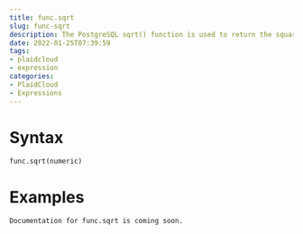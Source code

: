 ```yaml
---
title: func.sqrt
slug: func-sqrt
description: The PostgreSQL sqrt() function is used to return the square root of a given positive number.
date: 2022-01-25T07:39:59
tags:
- plaidcloud
- expression
categories:
- PlaidCloud
- Expressions
---
```



# Syntax



```
func.sqrt(numeric)
```


# Examples



```
Documentation for func.sqrt is coming soon.
```
